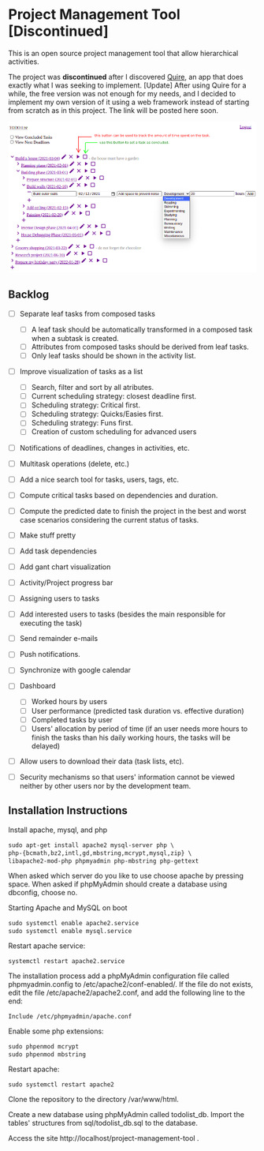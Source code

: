 # Project Management Tool [Discontinued]

This is an open source project management tool that allow hierarchical activities.

The project was **discontinued** after I discovered [Quire](https://quire.io/), an app that does exactly what I was seeking to implement.
[Update] After using Quire for a while, the free version was not enough for my needs, and I decided to implement my own version of it using a web framework instead of starting from scratch as in this project. The link will be posted here soon.

![alt text](imgs/pm-demo.png "demo")

## Backlog

- [ ] Separate leaf tasks from composed tasks
    - [ ] A leaf task should be automatically transformed in a composed task when a subtask is created.
    - [ ] Attributes from composed tasks should be derived from leaf tasks.
    - [ ] Only leaf tasks should be shown in the activity list.
- [ ] Improve visualization of tasks as a list 
    - [ ] Search, filter and sort by all atributes.
    - [ ] Current scheduling strategy: closest deadline first.
    - [ ] Scheduling strategy: Critical first.
    - [ ] Scheduling strategy: Quicks/Easies first.
    - [ ] Scheduling strategy: Funs first.
    - [ ] Creation of custom scheduling for advanced users
- [ ] Notifications of deadlines, changes in activities, etc.
- [ ] Multitask operations (delete, etc.)
- [ ] Add a nice search tool for tasks, users, tags, etc.
- [ ] Compute critical tasks based on dependencies and duration.
- [ ] Compute the predicted date to finish the project in the best and worst case scenarios considering the current status of tasks.
- [ ] Make stuff pretty
- [ ] Add task dependencies
- [ ] Add gant chart visualization
- [ ] Activity/Project progress bar
- [ ] Assigning users to tasks
- [ ] Add interested users to tasks (besides the main responsible for executing the task)
- [ ] Send remainder e-mails
- [ ] Push notifications.
- [ ] Synchronize with google calendar
- [ ] Dashboard
    - [ ] Worked hours by users
    - [ ] User performance (predicted task duration vs. effective duration)
    - [ ] Completed tasks by user
    - [ ] Users' allocation by period of time (if an user needs more hours to finish the tasks than his daily working hours, the tasks will be delayed)
- [ ] Allow users to download their data (task lists, etc).
- [ ] Security mechanisms so that users' information cannot be viewed neither by other users nor by the development team. 


## Installation Instructions

Install apache, mysql, and php

    sudo apt-get install apache2 mysql-server php \
    php-{bcmath,bz2,intl,gd,mbstring,mcrypt,mysql,zip} \
    libapache2-mod-php phpmyadmin php-mbstring php-gettext

When asked which server do you like to use choose apache by pressing space. 
When asked if phpMyAdmin should create a database using dbconfig, choose no. 

Starting Apache and MySQL on boot

    sudo systemctl enable apache2.service
    sudo systemctl enable mysql.service

Restart apache service:

    systemctl restart apache2.service

The installation process add a phpMyAdmin configuration file called phpmyadmin.config to /etc/apache2/conf-enabled/. If the file do not exists, edit the file /etc/apache2/apache2.conf, and add the following line to the end:

    Include /etc/phpmyadmin/apache.conf

Enable some php extensions: 

    sudo phpenmod mcrypt
    sudo phpenmod mbstring
  
Restart apache:

    sudo systemctl restart apache2

Clone the repository to the directory /var/www/html. 

Create a new database using phpMyAdmin called todolist_db. 
Import the tables' structures from sql/todolist_db.sql to the database.

Access the site http://localhost/project-management-tool .


